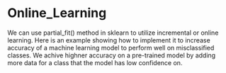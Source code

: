 # Online_Learning
We can use partial_fit() method in sklearn to utilize incremental or online learning. Here is an example showing how to implement it to increase 
accuracy of a machine learning model to perform well on misclassified classes. We achive highner accuracy on a pre-trained model by adding more 
data for a class that the model has low confidence on.
